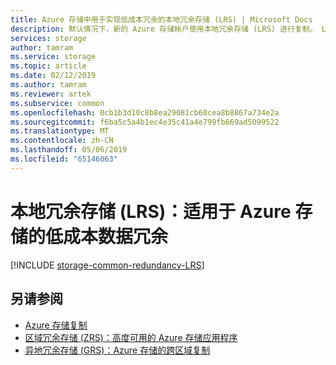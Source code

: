 ```yaml
---
title: Azure 存储中用于实现低成本冗余的本地冗余存储 (LRS) | Microsoft Docs
description: 默认情况下，新的 Azure 存储帐户使用本地冗余存储 (LRS) 进行复制。 LRS 是成本最低的复制选项。 它针对数据中心内的硬件故障提供保护，但不针对数据中心级灾难提供保护。
services: storage
author: tamram
ms.service: storage
ms.topic: article
ms.date: 02/12/2019
ms.author: tamram
ms.reviewer: artek
ms.subservice: common
ms.openlocfilehash: 0cb1b3d10c8b8ea29081cb60cea8b8867a734e2a
ms.sourcegitcommit: f6ba5c5a4b1ec4e35c41a4e799fb669ad5099522
ms.translationtype: MT
ms.contentlocale: zh-CN
ms.lasthandoff: 05/06/2019
ms.locfileid: "65146063"
---
```

# <a name="locally-redundant-storage-lrs-low-cost-data-redundancy-for-azure-storage"></a>本地冗余存储 (LRS)：适用于 Azure 存储的低成本数据冗余

[!INCLUDE [storage-common-redundancy-LRS](../../../includes/storage-common-redundancy-lrs.md)]

## <a name="see-also"></a>另请参阅

- [Azure 存储复制](storage-redundancy.md)
- [区域冗余存储 (ZRS)：高度可用的 Azure 存储应用程序](storage-redundancy-zrs.md)
- [异地冗余存储 (GRS)：Azure 存储的跨区域复制](storage-redundancy-grs.md)
